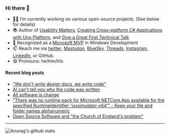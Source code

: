 ### Hi there 👋

- 👨‍💻 I’m currently working on various open-source projects. (See below for details)
- 📚 Author of [Usability Matters](https://www.manning.com/books/usability-matters?a_aid=mrlacey), [Creating Cross-platform C# Applications with Uno Platform](https://www.packtpub.com/product/creating-cross-platform-c-applications-with-uno-platform/9781801078498), and [Give a Great First Technical Talk](https://amzn.to/3XQ82gY)
- 🏅 Recognized as a [Microsoft MVP](https://mvp.microsoft.com/en-us/PublicProfile/5001397?fullName=Matt%20Lacey) in Windows Development
- 📫 Reach me via [twitter](https://twitter.com/mrlacey), <a rel="me" href="https://fosstodon.org/@mrlacey">Mastodon</a>, [BlueSky](https://bsky.app/profile/mrlacey.bsky.social), [Threads](https://www.threads.net/@mattrlacey), [Instagram](https://www.instagram.com/mattrlacey), [LinkedIn](https://www.linkedin.com/in/mrlacey), or GitHub.
- 😄 Pronouns: he/him/his

<!--
**mrlacey/mrlacey** is a ✨ _special_ ✨ repository because its `README.md` (this file) appears on your GitHub profile.

Here are some ideas to get you started:

- 🔭 I’m currently working on ...
- 🌱 I’m currently learning ...
- 👯 I’m looking to collaborate on ...
- 🤔 I’m looking for help with ...
- 💬 Ask me about ...
- 📫 How to reach me: ...
- 😄 Pronouns: ...
- ⚡ Fun fact: ...
-->

#### Recent blog posts
<!-- BLOG-POST-LIST:START -->
- [&quot;We don&#39;t write design docs, we write code&quot;](https://www.mrlacey.com/2025/02/we-dont-write-design-docs-we-write-code.html)
- [AI can&#39;t tell you why the code was written](https://www.mrlacey.com/2025/02/ai-cant-tell-you-why-code-was-written.html)
- [All software is change](https://www.mrlacey.com/2024/12/all-software-is-change.html)
- [&quot;There was no runtime pack for Microsoft.NETCore.App available for the specified RuntimeIdentifier &#39;iossimulator-x64&#39;&quot; - Keep your file and folder names alphanumeric](https://www.mrlacey.com/2024/12/there-was-no-runtime-pack-for.html)
- [Open Source Software and &quot;the Church of England&#39;s problem&quot;](https://www.mrlacey.com/2024/11/open-source-software-and-church-of.html)
<!-- BLOG-POST-LIST:END -->

---

![Anurag's github stats](https://github-readme-stats.vercel.app/api?username=mrlacey&count_private=true&show_icons=true)

